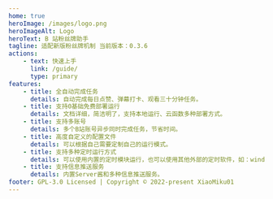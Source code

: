 ```yaml
---
home: true
heroImage: /images/logo.png
heroImageAlt: Logo
heroText: B 站粉丝牌助手
tagline: 适配新版粉丝牌机制 当前版本：0.3.6
actions:
    - text: 快速上手
      link: /guide/
      type: primary
features:
    - title: 全自动完成任务
      details: 自动完成每日点赞、弹幕打卡、观看三十分钟任务。
    - title: 支持0基础免费部署运行
      details: 文档详细，简洁明了，支持本地运行、云函数多种部署方式。
    - title: 支持多账号
      details: 多个B站账号异步同时完成任务，节省时间。
    - title: 高度自定义的配置文件
      details: 可以根据自己需要定制自己的运行模式。
    - title: 支持多种定时运行方式
      details: 可以使用内置的定时模块运行，也可以使用其他外部的定时软件，如：windows计划任务，linux宝塔。
    - title: 支持信息推送服务
      details: 内置Server酱和多种信息推送服务。
footer: GPL-3.0 Licensed | Copyright © 2022-present XiaoMiku01
---
```


